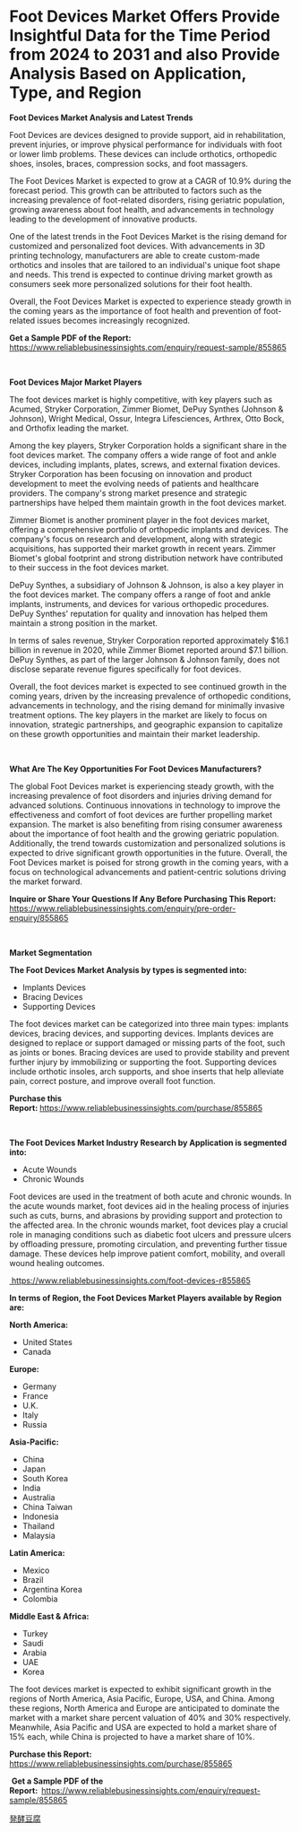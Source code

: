 <p><h1>Foot Devices Market Offers Provide Insightful Data for the Time Period from 2024 to 2031 and also Provide Analysis Based on Application, Type, and Region</h1></p><p><strong>Foot Devices Market Analysis and Latest Trends</strong></p>
<p><p>Foot Devices are devices designed to provide support, aid in rehabilitation, prevent injuries, or improve physical performance for individuals with foot or lower limb problems. These devices can include orthotics, orthopedic shoes, insoles, braces, compression socks, and foot massagers.</p><p>The Foot Devices Market is expected to grow at a CAGR of 10.9% during the forecast period. This growth can be attributed to factors such as the increasing prevalence of foot-related disorders, rising geriatric population, growing awareness about foot health, and advancements in technology leading to the development of innovative products.</p><p>One of the latest trends in the Foot Devices Market is the rising demand for customized and personalized foot devices. With advancements in 3D printing technology, manufacturers are able to create custom-made orthotics and insoles that are tailored to an individual's unique foot shape and needs. This trend is expected to continue driving market growth as consumers seek more personalized solutions for their foot health.</p><p>Overall, the Foot Devices Market is expected to experience steady growth in the coming years as the importance of foot health and prevention of foot-related issues becomes increasingly recognized.</p></p>
<p><strong>Get a Sample PDF of the Report:&nbsp;</strong> <a href="https://www.reliablebusinessinsights.com/enquiry/request-sample/855865">https://www.reliablebusinessinsights.com/enquiry/request-sample/855865</a></p>
<p>&nbsp;</p>
<p><strong>Foot Devices Major Market Players</strong></p>
<p><p>The foot devices market is highly competitive, with key players such as Acumed, Stryker Corporation, Zimmer Biomet, DePuy Synthes (Johnson & Johnson), Wright Medical, Ossur, Integra Lifesciences, Arthrex, Otto Bock, and Orthofix leading the market.</p><p>Among the key players, Stryker Corporation holds a significant share in the foot devices market. The company offers a wide range of foot and ankle devices, including implants, plates, screws, and external fixation devices. Stryker Corporation has been focusing on innovation and product development to meet the evolving needs of patients and healthcare providers. The company's strong market presence and strategic partnerships have helped them maintain growth in the foot devices market.</p><p>Zimmer Biomet is another prominent player in the foot devices market, offering a comprehensive portfolio of orthopedic implants and devices. The company's focus on research and development, along with strategic acquisitions, has supported their market growth in recent years. Zimmer Biomet's global footprint and strong distribution network have contributed to their success in the foot devices market.</p><p>DePuy Synthes, a subsidiary of Johnson & Johnson, is also a key player in the foot devices market. The company offers a range of foot and ankle implants, instruments, and devices for various orthopedic procedures. DePuy Synthes' reputation for quality and innovation has helped them maintain a strong position in the market.</p><p>In terms of sales revenue, Stryker Corporation reported approximately $16.1 billion in revenue in 2020, while Zimmer Biomet reported around $7.1 billion. DePuy Synthes, as part of the larger Johnson & Johnson family, does not disclose separate revenue figures specifically for foot devices.</p><p>Overall, the foot devices market is expected to see continued growth in the coming years, driven by the increasing prevalence of orthopedic conditions, advancements in technology, and the rising demand for minimally invasive treatment options. The key players in the market are likely to focus on innovation, strategic partnerships, and geographic expansion to capitalize on these growth opportunities and maintain their market leadership.</p></p>
<p>&nbsp;</p>
<p><strong>What Are The Key Opportunities For Foot Devices Manufacturers?</strong></p>
<p><p>The global Foot Devices market is experiencing steady growth, with the increasing prevalence of foot disorders and injuries driving demand for advanced solutions. Continuous innovations in technology to improve the effectiveness and comfort of foot devices are further propelling market expansion. The market is also benefiting from rising consumer awareness about the importance of foot health and the growing geriatric population. Additionally, the trend towards customization and personalized solutions is expected to drive significant growth opportunities in the future. Overall, the Foot Devices market is poised for strong growth in the coming years, with a focus on technological advancements and patient-centric solutions driving the market forward.</p></p>
<p><strong>Inquire or Share Your Questions If Any Before Purchasing This Report:</strong> <a href="https://www.reliablebusinessinsights.com/enquiry/pre-order-enquiry/855865">https://www.reliablebusinessinsights.com/enquiry/pre-order-enquiry/855865</a></p>
<p>&nbsp;</p>
<p><strong>Market Segmentation</strong></p>
<p><strong>The Foot Devices Market Analysis by types is segmented into:</strong></p>
<p><ul><li>Implants Devices</li><li>Bracing Devices</li><li>Supporting Devices</li></ul></p>
<p><p>The foot devices market can be categorized into three main types: implants devices, bracing devices, and supporting devices. Implants devices are designed to replace or support damaged or missing parts of the foot, such as joints or bones. Bracing devices are used to provide stability and prevent further injury by immobilizing or supporting the foot. Supporting devices include orthotic insoles, arch supports, and shoe inserts that help alleviate pain, correct posture, and improve overall foot function.</p></p>
<p><strong>Purchase this Report:&nbsp;</strong><a href="https://www.reliablebusinessinsights.com/purchase/855865">https://www.reliablebusinessinsights.com/purchase/855865</a></p>
<p>&nbsp;</p>
<p><strong>The Foot Devices Market Industry Research by Application is segmented into:</strong></p>
<p><ul><li>Acute Wounds</li><li>Chronic Wounds</li></ul></p>
<p><p>Foot devices are used in the treatment of both acute and chronic wounds. In the acute wounds market, foot devices aid in the healing process of injuries such as cuts, burns, and abrasions by providing support and protection to the affected area. In the chronic wounds market, foot devices play a crucial role in managing conditions such as diabetic foot ulcers and pressure ulcers by offloading pressure, promoting circulation, and preventing further tissue damage. These devices help improve patient comfort, mobility, and overall wound healing outcomes.</p></p>
<p><a href="https://www.reliablebusinessinsights.com/foot-devices-r855865">&nbsp;https://www.reliablebusinessinsights.com/foot-devices-r855865</a></p>
<p><strong>In terms of Region, the Foot Devices Market Players available by Region are:</strong></p>
<p>
    <p> <strong> North America: </strong>
        <ul>
            <li>United States</li>
            <li>Canada</li>
        </ul>
        </p> 
    <p> <strong> Europe: </strong>
        <ul>
            <li>Germany</li>
            <li>France</li>
            <li>U.K.</li>
            <li>Italy</li>
            <li>Russia</li>
        </ul>
        </p> 
    <p> <strong> Asia-Pacific: </strong>
        <ul>
            <li>China</li>
            <li>Japan</li>
            <li>South Korea</li>
            <li>India</li>
            <li>Australia</li>
            <li>China Taiwan</li>
            <li>Indonesia</li>
            <li>Thailand</li>
            <li>Malaysia</li>
        </ul>
        </p> 
    <p> <strong> Latin America: </strong>
        <ul>
            <li>Mexico</li>
            <li>Brazil</li>
            <li>Argentina Korea</li>
            <li>Colombia</li>
        </ul>
        </p> 
    <p> <strong> Middle East & Africa: </strong>
        <ul>
            <li>Turkey</li>
            <li>Saudi</li>
            <li>Arabia</li>
            <li>UAE</li>
            <li>Korea</li>
        </ul>
    </p>
    </p>
<p><p>The foot devices market is expected to exhibit significant growth in the regions of North America, Asia Pacific, Europe, USA, and China. Among these regions, North America and Europe are anticipated to dominate the market with a market share percent valuation of 40% and 30% respectively. Meanwhile, Asia Pacific and USA are expected to hold a market share of 15% each, while China is projected to have a market share of 10%.</p></p>
<p><strong>Purchase this Report: </strong><a href="https://www.reliablebusinessinsights.com/purchase/855865">https://www.reliablebusinessinsights.com/purchase/855865</a></p>
<p>&nbsp;<strong>Get a Sample PDF of the Report:&nbsp;&nbsp;</strong><a href="https://www.reliablebusinessinsights.com/enquiry/request-sample/855865">https://www.reliablebusinessinsights.com/enquiry/request-sample/855865</a></p>
<p><strong></strong></p>
<p><p><a href="https://github.com/KaliMetz2023/Market-Research-Report-List-1/blob/main/5269983168241.md">発酵豆腐</a></p></p>